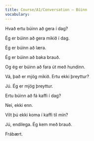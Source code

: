 ```yaml
---
title: Course/A1/Conversation – Búinn
vocabulary:
---
```


Hvað ertu búinn að gera í dag?

Ég er búinn að gera mikið í dag.

Ég er búinn að læra.

Ég er búinn að baka brauð.

Og ég er búinn að fara út með hundinn.

Vá, það er mjög mikið. Ertu ekki þreyttur?

Jú. Ég er mjög þreyttur.

Ertu búinn að fá kaffi í dag?

Nei, ekki enn.

Vilt þú ekki koma í kaffi til mín?

Jú, endilega. Ég kem með brauð.

Frábært.

